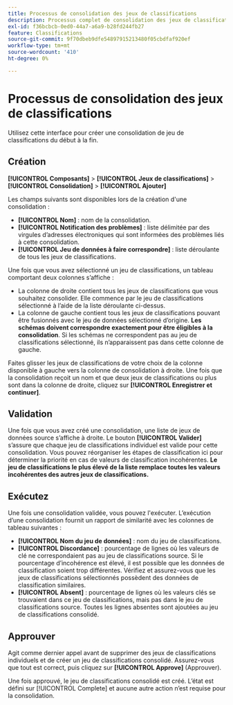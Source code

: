 ```yaml
---
title: Processus de consolidation des jeux de classifications
description: Processus complet de consolidation des jeux de classifications.
exl-id: f36bcbcb-0ed0-44a7-a6a9-b28fd244fb27
feature: Classifications
source-git-commit: 9f70dbeb9dfe54897915213480f05cbdfaf920ef
workflow-type: tm+mt
source-wordcount: '410'
ht-degree: 0%

---
```


# Processus de consolidation des jeux de classifications

Utilisez cette interface pour créer une consolidation de jeu de classifications du début à la fin.

## Création

**[!UICONTROL Composants]** > **[!UICONTROL Jeux de classifications]** > **[!UICONTROL Consolidation]** > **[!UICONTROL Ajouter]**

Les champs suivants sont disponibles lors de la création d&#39;une consolidation :

* **[!UICONTROL Nom]** : nom de la consolidation.
* **[!UICONTROL Notification des problèmes]** : liste délimitée par des virgules d’adresses électroniques qui sont informées des problèmes liés à cette consolidation.
* **[!UICONTROL Jeu de données à faire correspondre]** : liste déroulante de tous les jeux de classifications.

Une fois que vous avez sélectionné un jeu de classifications, un tableau comportant deux colonnes s’affiche :

* La colonne de droite contient tous les jeux de classifications que vous souhaitez consolider. Elle commence par le jeu de classifications sélectionné à l’aide de la liste déroulante ci-dessus.
* La colonne de gauche contient tous les jeux de classifications pouvant être fusionnés avec le jeu de données sélectionné d’origine. **Les schémas doivent correspondre exactement pour être éligibles à la consolidation**. Si les schémas ne correspondent pas au jeu de classifications sélectionné, ils n’apparaissent pas dans cette colonne de gauche.

Faites glisser les jeux de classifications de votre choix de la colonne disponible à gauche vers la colonne de consolidation à droite. Une fois que la consolidation reçoit un nom et que deux jeux de classifications ou plus sont dans la colonne de droite, cliquez sur **[!UICONTROL Enregistrer et continuer]**.

## Validation

Une fois que vous avez créé une consolidation, une liste de jeux de données source s’affiche à droite. Le bouton **[!UICONTROL Valider]** s’assure que chaque jeu de classifications individuel est valide pour cette consolidation. Vous pouvez réorganiser les étapes de classification ici pour déterminer la priorité en cas de valeurs de classification incohérentes. **Le jeu de classifications le plus élevé de la liste remplace toutes les valeurs incohérentes des autres jeux de classifications.**

## Exécutez

Une fois une consolidation validée, vous pouvez l&#39;exécuter. L’exécution d’une consolidation fournit un rapport de similarité avec les colonnes de tableau suivantes :

* **[!UICONTROL Nom du jeu de données]** : nom du jeu de classifications.
* **[!UICONTROL Discordance]** : pourcentage de lignes où les valeurs de clé ne correspondaient pas au jeu de classifications source. Si le pourcentage d’incohérence est élevé, il est possible que les données de classification soient trop différentes. Vérifiez et assurez-vous que les jeux de classifications sélectionnés possèdent des données de classification similaires.
* **[!UICONTROL Absent]** : pourcentage de lignes où les valeurs clés se trouvaient dans ce jeu de classifications, mais pas dans le jeu de classifications source. Toutes les lignes absentes sont ajoutées au jeu de classifications consolidé.

## Approuver

Agit comme dernier appel avant de supprimer des jeux de classifications individuels et de créer un jeu de classifications consolidé. Assurez-vous que tout est correct, puis cliquez sur **[!UICONTROL Approve]** (Approuver).

Une fois approuvé, le jeu de classifications consolidé est créé. L’état est défini sur [!UICONTROL Complete] et aucune autre action n’est requise pour la consolidation.
